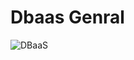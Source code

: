# Dbaas Genral 
![DBaaS](https://www.kindpng.com/picc/m/218-2183677_cloud-database-cloud-managed-clipart-png-transparent-png.png)
